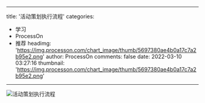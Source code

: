 
---
title: '活动策划执行流程'
categories: 
 - 学习
 - ProcessOn
 - 推荐
headimg: 'https://img.processon.com/chart_image/thumb/5697380ae4b0a17c7a2b95e2.png'
author: ProcessOn
comments: false
date: 2022-03-10 03:27:16
thumbnail: 'https://img.processon.com/chart_image/thumb/5697380ae4b0a17c7a2b95e2.png'
---

<div>   
<img class="thumb" alt="活动策划执行流程" src="https://img.processon.com/chart_image/thumb/5697380ae4b0a17c7a2b95e2.png" referrerpolicy="no-referrer">
<p></p>  
</div>
            